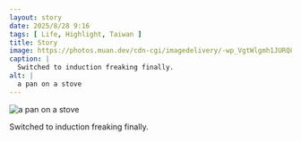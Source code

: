 ```yaml
---
layout: story
date: 2025/8/28 9:16
tags: [ Life, Highlight, Taiwan ]
title: Story
image: https://photos.muan.dev/cdn-cgi/imagedelivery/-wp_VgtWlgmh1JURQ8t1mg/bfa8f0f1-b4f4-4fc3-76c9-a355b05f9d00/public
caption: |
  Switched to induction freaking finally.
alt: |
  a pan on a stove
---
```



![a pan on a stove](https://photos.muan.dev/cdn-cgi/imagedelivery/-wp_VgtWlgmh1JURQ8t1mg/bfa8f0f1-b4f4-4fc3-76c9-a355b05f9d00/public)

Switched to induction freaking finally.
